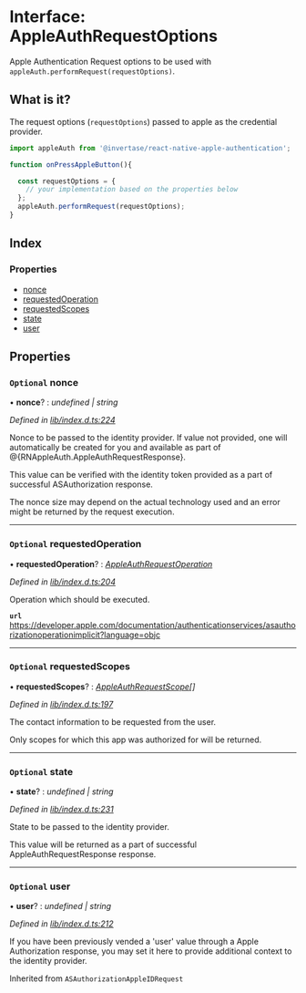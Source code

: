 
# Interface: AppleAuthRequestOptions

Apple Authentication Request options to be used with `appleAuth.performRequest(requestOptions)`.

## What is it?

The request options (`requestOptions`) passed to apple as the credential provider.

```js
import appleAuth from '@invertase/react-native-apple-authentication';

function onPressAppleButton(){

  const requestOptions = {
    // your implementation based on the properties below
  };
  appleAuth.performRequest(requestOptions);
}
```

## Index

### Properties

* [nonce](_lib_index_d_.rnappleauth.appleauthrequestoptions.md#optional-nonce)
* [requestedOperation](_lib_index_d_.rnappleauth.appleauthrequestoptions.md#optional-requestedoperation)
* [requestedScopes](_lib_index_d_.rnappleauth.appleauthrequestoptions.md#optional-requestedscopes)
* [state](_lib_index_d_.rnappleauth.appleauthrequestoptions.md#optional-state)
* [user](_lib_index_d_.rnappleauth.appleauthrequestoptions.md#optional-user)

## Properties

### `Optional` nonce

• **nonce**? : *undefined | string*

*Defined in [lib/index.d.ts:224](https://github.com/invertase/react-native-apple-authentication/blob/2b75721d/lib/index.d.ts#L224)*

Nonce to be passed to the identity provider. If value not provided, one will automatically
be created for you and available as part of @{RNAppleAuth.AppleAuthRequestResponse}.

This value can be verified with the identity token provided as a part of successful
ASAuthorization response.

The nonce size may depend on the actual technology used and an error might be returned by
the request execution.

___

### `Optional` requestedOperation

• **requestedOperation**? : *[AppleAuthRequestOperation](../enums/_lib_index_d_.rnappleauth.appleauthrequestoperation.md)*

*Defined in [lib/index.d.ts:204](https://github.com/invertase/react-native-apple-authentication/blob/2b75721d/lib/index.d.ts#L204)*

Operation which should be executed.

**`url`** https://developer.apple.com/documentation/authenticationservices/asauthorizationoperationimplicit?language=objc

___

### `Optional` requestedScopes

• **requestedScopes**? : *[AppleAuthRequestScope](../enums/_lib_index_d_.rnappleauth.appleauthrequestscope.md)[]*

*Defined in [lib/index.d.ts:197](https://github.com/invertase/react-native-apple-authentication/blob/2b75721d/lib/index.d.ts#L197)*

The contact information to be requested from the user.

Only scopes for which this app was authorized for will be returned.

___

### `Optional` state

• **state**? : *undefined | string*

*Defined in [lib/index.d.ts:231](https://github.com/invertase/react-native-apple-authentication/blob/2b75721d/lib/index.d.ts#L231)*

State to be passed to the identity provider.

This value will be returned as a part of successful AppleAuthRequestResponse response.

___

### `Optional` user

• **user**? : *undefined | string*

*Defined in [lib/index.d.ts:212](https://github.com/invertase/react-native-apple-authentication/blob/2b75721d/lib/index.d.ts#L212)*

If you have been previously vended a 'user' value through a Apple Authorization response,
you may set it here to provide additional context to the identity provider.

Inherited from `ASAuthorizationAppleIDRequest`
